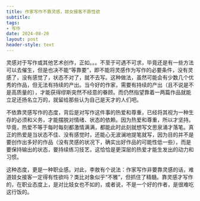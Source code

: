 ```yaml
---
title: 作家写作不靠灵感，妓女接客不靠性欲
subtitle: 
tags: 
- 写作
date: 2024-08-20
layout: post
header-style: text
---
```


灵感对于写作或其他艺术创作，正如。。。不至于可遇不可求，毕竟还是有一些方法可以去催生，但是也决不能“等靠要”，即不能将灵感作为写作的必要条件，没有灵感了，没有感觉了，状态不对了，就不去写。这种做法，虽然可能会有少数几个优秀的作品，但无法有持续的产出。当今好的作家，需要有持续的产出（且不说是不是高质量的），才能获得缪斯突然不经意的眷顾。而仍然指望靠着一两篇作品就能立足还扬名立万的，就留给那些认为自己是天才的人们吧。

不依靠灵感写作的态度，背后是对写作这件事的热爱和尊重，已经将其视为一种生存的必须和义务，才能摆脱对情绪、状态的依赖。因为热爱和尊重，所以才坚持。毕竟，热爱不等于每时每刻都激情满满，都能此时此刻就想写文思泉涌才落笔。真正的热爱是当状态不佳、没有感觉时，还能心无波澜地提笔就写，因为目的并不是要创作出多好的作品（没有灵感的状况下，确实出好作品的可能性低一些），而是要保持输出的状态，要持续练习技艺，这恰恰是更深层的热爱才能生发出的动力和习惯。

这种态度，更是一种职业感。对此，李敖有个说法：作家写作非要靠灵感的话，难道妓女接客一定得有性欲吗？类比对象似乎“不雅”，但抓住了精髓。靠灵感才写作的，在职业态度上，是对比妓女也不如的，或者说，不是一个好的作者，是很难吃这行饭的。